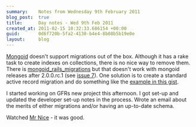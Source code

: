 ```yaml
---
summary:    Notes from Wednesday 9th February 2011
blog_post:  true
title:      Day notes - Wed 9th Feb 2011
created_at: 2011-02-15 18:32:33.686154 +00:00
guid:       0d6f720b-5fa2-4130-b4e4-8b08b5b19e0e
layout:     blog
---
```

  [Mongoid](http://mongoid.org/) doesn't support migrations out of the box.  Although it has a rake task to create indexes on collections, there is no nice way to remove them.  There is [mongoid_rails_migrations](https://github.com/adacosta/mongoid_rails_migrations) but that doesn't work with mongoid releases after 2.0.0.rc.1 (see [issue 7](https://github.com/adacosta/mongoid_rails_migrations/issues/issue/7)).  One solution is to create a standard active record migration and do something like the [example in this gist](https://gist.github.com/818493).

  I started working on GFRs new project this afternoon.  I got set-up and updated the developer set-up notes in the process.  Wrote an email about the merits of either migrations and/or having an up-to-date schema.

  Watched [Mr Nice](http://www.imdb.com/title/tt1183911/) - it was good.
